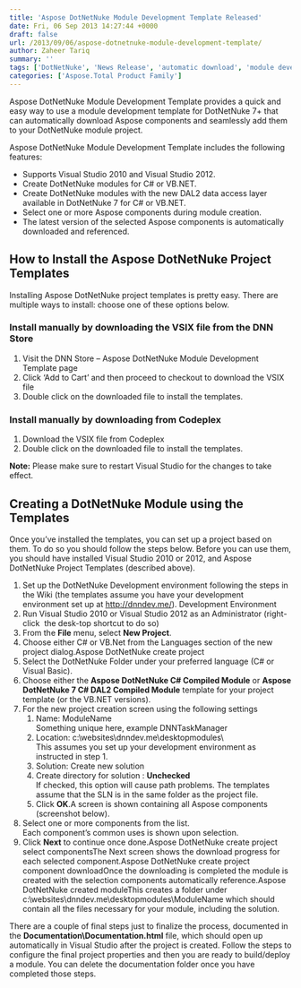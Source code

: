 ```yaml
---
title: 'Aspose DotNetNuke Module Development Template Released'
date: Fri, 06 Sep 2013 14:27:44 +0000
draft: false
url: /2013/09/06/aspose-dotnetnuke-module-development-template/
author: Zaheer Tariq
summary: ''
tags: ['DotNetNuke', 'News Release', 'automatic download', 'module development template']
categories: ['Aspose.Total Product Family']
---
```


Aspose DotNetNuke Module Development Template provides a quick and easy way to use a module development template for DotNetNuke 7+ that can automatically download Aspose components and seamlessly add them to your DotNetNuke module project.

Aspose DotNetNuke Module Development Template includes the following features:

*   Supports Visual Studio 2010 and Visual Studio 2012.
*   Create DotNetNuke modules for C# or VB.NET.
*   Create DotNetNuke modules with the new DAL2 data access layer available in DotNetNuke 7 for C# or VB.NET.
*   Select one or more Aspose components during module creation.
*   The latest version of the selected Aspose components is automatically downloaded and referenced.

## How to Install the Aspose DotNetNuke Project Templates

Installing Aspose DotNetNuke project templates is pretty easy. There are multiple ways to install: choose one of these options below.

### Install manually by downloading the VSIX file from the DNN Store

1.  Visit the DNN Store – Aspose DotNetNuke Module Development Template page
2.  Click ‘Add to Cart’ and then proceed to checkout to download the VSIX file
3.  Double click on the downloaded file to install the templates.

### Install manually by downloading from Codeplex

1.  Download the VSIX file from Codeplex
2.  Double click on the downloaded file to install the templates.

**Note:** Please make sure to restart Visual Studio for the changes to take effect.

## Creating a DotNetNuke Module using the Templates

Once you’ve installed the templates, you can set up a project based on them. To do so you should follow the steps below. Before you can use them, you should have installed Visual Studio 2010 or 2012, and Aspose DotNetNuke Project Templates (described above).

1.  Set up the DotNetNuke Development environment following the steps in the Wiki (the templates assume you have your development environment set up at http://dnndev.me/). Development Environment
2.  Run Visual Studio 2010 or Visual Studio 2012 as an Administrator (right-click  the desk-top shortcut to do so)
3.  From the **File** menu, select **New Project**.
4.  Choose either C# or VB.Net from the Languages section of the new project dialog.Aspose DotNetNuke create project
5.  Select the DotNetNuke Folder under your preferred language (C# or Visual Basic).
6.  Choose either the **Aspose DotNetNuke C# Compiled Module** or **Aspose DotNetNuke 7 C# DAL2 Compiled Module** template for your project template (or the VB.NET versions).
7.  For the new project creation screen using the following settings
    1.  Name: ModuleName  
        Something unique here, example DNNTaskManager
    2.  Location: c:\\websites\\dnndev.me\\desktopmodules\\  
        This assumes you set up your development environment as instructed in step 1.
    3.  Solution: Create new solution
    4.  Create directory for solution : **Unchecked**  
        If checked, this option will cause path problems. The templates assume that the SLN is in the same folder as the project file.
    5.  Click **OK**.A screen is shown containing all Aspose components (screenshot below).
8.  Select one or more components from the list.  
    Each component’s common uses is shown upon selection.
9.  Click **Next** to continue once done.Aspose DotNetNuke create project select componentsThe Next screen shows the download progress for each selected component.Aspose DotNetNuke create project component downloadOnce the downloading is completed the module is created with the selection components automatically reference.Aspose DotNetNuke created moduleThis creates a folder under c:\\websites\\dnndev.me\\desktopmodules\\ModuleName which should contain all the files necessary for your module, including the solution.

There are a couple of final steps just to finalize the process, documented in the **Documentation\\Documentation.html** file, which should open up automatically in Visual Studio after the project is created. Follow the steps to configure the final project properties and then you are ready to build/deploy a module. You can delete the documentation folder once you have completed those steps.








